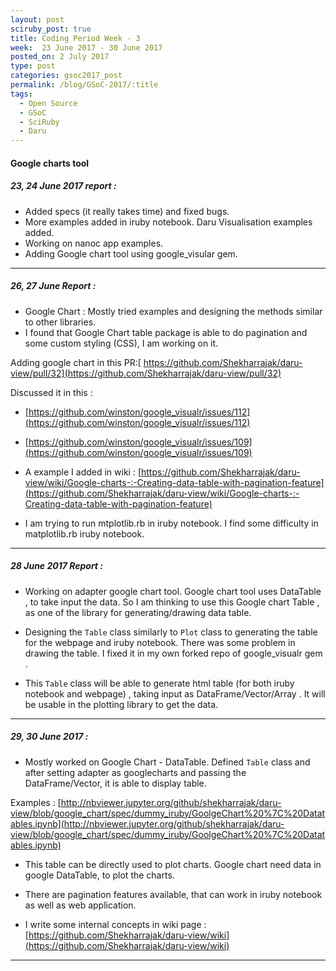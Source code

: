 ```yaml
---
layout: post
sciruby_post: true
title: Coding Period Week - 3
week:  23 June 2017 - 30 June 2017
posted_on: 2 July 2017
type: post
categories: gsoc2017_post
permalink: /blog/GSoC-2017/:title
tags:
  - Open Source
  - GSoC
  - SciRuby
  - Daru
---
```



#### Google charts tool


##### 23, 24 June 2017 report :

- Added specs (it really takes time) and fixed bugs.
- More examples added in iruby notebook. Daru Visualisation examples added.
- Working on nanoc app examples.
- Adding Google chart tool using google_visular gem.

-------------------------------------------------

##### 26, 27 June Report :

 -  Google Chart : Mostly tried examples and designing the methods similar to other libraries.
 - I found that Google Chart table package is able to do pagination and some custom styling (CSS), I am working on it.

Adding google chart in this PR:[ https://github.com/Shekharrajak/daru-view/pull/32](https://github.com/Shekharrajak/daru-view/pull/32)


Discussed it in this :

- [https://github.com/winston/google_visualr/issues/112](https://github.com/winston/google_visualr/issues/112)

- [https://github.com/winston/google_visualr/issues/109](https://github.com/winston/google_visualr/issues/109)

- A example I added in wiki : [https://github.com/Shekharrajak/daru-view/wiki/Google-charts-:-Creating-data-table-with-pagination-feature](https://github.com/Shekharrajak/daru-view/wiki/Google-charts-:-Creating-data-table-with-pagination-feature)


- I am trying to run mtplotlib.rb in iruby notebook. I find some difficulty in matplotlib.rb iruby notebook.

-------------------------------------------------

##### 28 June 2017 Report :

- Working on adapter google chart tool. Google chart tool uses DataTable , to take input the data. So I am thinking to use this Google chart Table , as one of the library for generating/drawing data table.

- Designing the `Table` class similarly to `Plot` class to generating the table for the webpage and iruby notebook.  There was some problem in drawing the table. I fixed it in my own forked repo of google_visualr gem .

- This `Table` class will be able to generate html table (for both iruby notebook and webpage) , taking input as DataFrame/Vector/Array . It will be usable in the plotting library to get the data.

-------------------------------------------------

##### 29, 30 June 2017 :

- Mostly worked on Google Chart - DataTable. Defined `Table` class and after setting adapter as googlecharts  and passing the DataFrame/Vector, it is able to display table.

Examples : [http://nbviewer.jupyter.org/github/shekharrajak/daru-view/blob/google_chart/spec/dummy_iruby/GoolgeChart%20%7C%20Datatables.ipynb](http://nbviewer.jupyter.org/github/shekharrajak/daru-view/blob/google_chart/spec/dummy_iruby/GoolgeChart%20%7C%20Datatables.ipynb)

- This table can be directly used to plot charts. Google chart need data in google DataTable, to plot the charts.

- There are pagination features available, that can work in iruby notebook as well as web application.

- I write some internal concepts in wiki page : [https://github.com/Shekharrajak/daru-view/wiki](https://github.com/Shekharrajak/daru-view/wiki)

-------------------------------------------------
